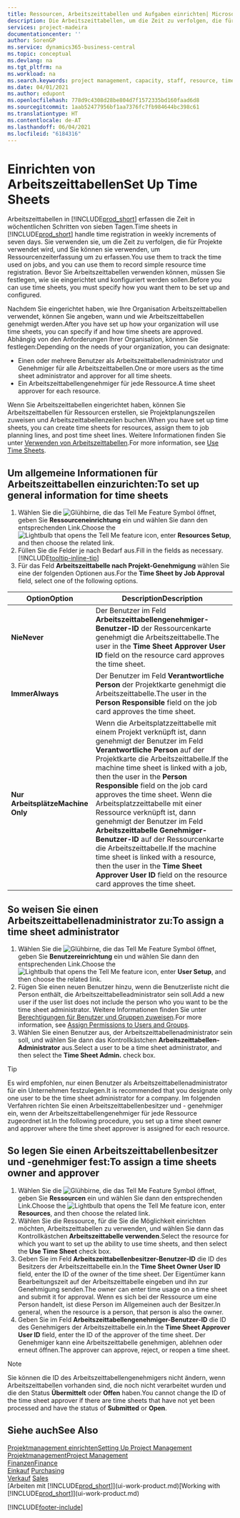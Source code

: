 ```yaml
---
title: Ressourcen, Arbeitszeittabellen und Aufgaben einrichten| Microsoft Docs
description: Die Arbeitszeittabellen, um die Zeit zu verfolgen, die für Projekte verwendet wurde und Ressourcen verwendet wurde und halfen Ihnen mit Projektmanagement, der Stellenbesetzung und der Kapazität
services: project-madeira
documentationcenter: ''
author: SorenGP
ms.service: dynamics365-business-central
ms.topic: conceptual
ms.devlang: na
ms.tgt_pltfrm: na
ms.workload: na
ms.search.keywords: project management, capacity, staff, resource, time sheet
ms.date: 04/01/2021
ms.author: edupont
ms.openlocfilehash: 778d9c4308d28be804d7f1572335bd160faad6d8
ms.sourcegitcommit: 1aab52477956bf1aa7376fc7fb984644bc398c61
ms.translationtype: HT
ms.contentlocale: de-AT
ms.lasthandoff: 06/04/2021
ms.locfileid: "6184316"
---
```

# <a name="set-up-time-sheets"></a><span data-ttu-id="eee44-103">Einrichten von Arbeitszeittabellen</span><span class="sxs-lookup"><span data-stu-id="eee44-103">Set Up Time Sheets</span></span>
<span data-ttu-id="eee44-104">Arbeitszeittabellen in [!INCLUDE[prod_short](includes/prod_short.md)] erfassen die Zeit in wöchentlichen Schritten von sieben Tagen.</span><span class="sxs-lookup"><span data-stu-id="eee44-104">Time sheets in [!INCLUDE[prod_short](includes/prod_short.md)] handle time registration in weekly increments of seven days.</span></span> <span data-ttu-id="eee44-105">Sie verwenden sie, um die Zeit zu verfolgen, die für Projekte verwendet wird, und Sie können sie verwenden, um Ressourcenzeiterfassung um zu erfassen.</span><span class="sxs-lookup"><span data-stu-id="eee44-105">You use them to track the time used on jobs, and you can use them to record simple resource time registration.</span></span> <span data-ttu-id="eee44-106">Bevor Sie Arbeitszeittabellen verwenden können, müssen Sie festlegen, wie sie eingerichtet und konfiguriert werden sollen.</span><span class="sxs-lookup"><span data-stu-id="eee44-106">Before you can use time sheets, you must specify how you want them to be set up and configured.</span></span>

<span data-ttu-id="eee44-107">Nachdem Sie eingerichtet haben, wie Ihre Organisation Arbeitszeittabellen verwendet, können Sie angeben, wann und wie Arbeitszeittabellen genehmigt werden.</span><span class="sxs-lookup"><span data-stu-id="eee44-107">After you have set up how your organization will use time sheets, you can specify if and how time sheets are approved.</span></span> <span data-ttu-id="eee44-108">Abhängig von den Anforderungen Ihrer Organisation, können Sie festlegen:</span><span class="sxs-lookup"><span data-stu-id="eee44-108">Depending on the needs of your organization, you can designate:</span></span>

* <span data-ttu-id="eee44-109">Einen oder mehrere Benutzer als Arbeitszeittabellenadministrator und Genehmiger für alle Arbeitszeittabellen.</span><span class="sxs-lookup"><span data-stu-id="eee44-109">One or more users as the time sheet administrator and approver for all time sheets.</span></span>
* <span data-ttu-id="eee44-110">Ein Arbeitszeittabellengenehmiger für jede Ressource.</span><span class="sxs-lookup"><span data-stu-id="eee44-110">A time sheet approver for each resource.</span></span>

<span data-ttu-id="eee44-111">Wenn Sie Arbeitszeittabellen eingerichtet haben, können Sie Arbeitszeittabellen für Ressourcen erstellen, sie Projektplanungszeilen zuweisen und Arbeitszeittabellenzeilen buchen.</span><span class="sxs-lookup"><span data-stu-id="eee44-111">When you have set up time sheets, you can create time sheets for resources, assign them to job planning lines, and post time sheet lines.</span></span> <span data-ttu-id="eee44-112">Weitere Informationen finden Sie unter [Verwenden von Arbeitszeittabellen](projects-how-use-time-sheets.md).</span><span class="sxs-lookup"><span data-stu-id="eee44-112">For more information, see [Use Time Sheets](projects-how-use-time-sheets.md).</span></span>

## <a name="to-set-up-general-information-for-time-sheets"></a><span data-ttu-id="eee44-113">Um allgemeine Informationen für Arbeitszeittabellen einzurichten:</span><span class="sxs-lookup"><span data-stu-id="eee44-113">To set up general information for time sheets</span></span>
1. <span data-ttu-id="eee44-114">Wählen Sie die ![Glühbirne, die das Tell Me Feature](media/ui-search/search_small.png "Tell Me-Funktion") Symbol öffnet, geben Sie **Ressourceneinrichtung** ein und wählen Sie dann den entsprechenden Link.</span><span class="sxs-lookup"><span data-stu-id="eee44-114">Choose the ![Lightbulb that opens the Tell Me feature](media/ui-search/search_small.png "Tell me what you want to do") icon, enter **Resources Setup**, and then choose the related link.</span></span>  
2. <span data-ttu-id="eee44-115">Füllen Sie die Felder je nach Bedarf aus.</span><span class="sxs-lookup"><span data-stu-id="eee44-115">Fill in the fields as necessary.</span></span> [!INCLUDE[tooltip-inline-tip](includes/tooltip-inline-tip_md.md)]
3. <span data-ttu-id="eee44-116">Für das Feld **Arbeitszeittabelle nach Projekt-Genehmigung** wählen Sie eine der folgenden Optionen aus.</span><span class="sxs-lookup"><span data-stu-id="eee44-116">For the **Time Sheet by Job Approval** field, select one of the following options.</span></span>

| <span data-ttu-id="eee44-117">Option</span><span class="sxs-lookup"><span data-stu-id="eee44-117">Option</span></span> | <span data-ttu-id="eee44-118">Description</span><span class="sxs-lookup"><span data-stu-id="eee44-118">Description</span></span> |
| --- | --- |
| <span data-ttu-id="eee44-119">**Nie**</span><span class="sxs-lookup"><span data-stu-id="eee44-119">**Never**</span></span> |<span data-ttu-id="eee44-120">Der Benutzer im Feld **Arbeitszeittabellengenehmiger-Benutzer-ID** der Ressourcenkarte genehmigt die Arbeitszeittabelle.</span><span class="sxs-lookup"><span data-stu-id="eee44-120">The user in the **Time Sheet Approver User ID** field on the resource card approves the time sheet.</span></span> |
| <span data-ttu-id="eee44-121">**Immer**</span><span class="sxs-lookup"><span data-stu-id="eee44-121">**Always**</span></span> |<span data-ttu-id="eee44-122">Der Benutzer im Feld **Verantwortliche Person** der Projektkarte genehmigt die Arbeitszeittabelle.</span><span class="sxs-lookup"><span data-stu-id="eee44-122">The user in the **Person Responsible** field on the job card approves the time sheet.</span></span> |
| <span data-ttu-id="eee44-123">**Nur Arbeitsplätze**</span><span class="sxs-lookup"><span data-stu-id="eee44-123">**Machine Only**</span></span> |<span data-ttu-id="eee44-124">Wenn die Arbeitsplatzzeittabelle mit einem Projekt verknüpft ist, dann genehmigt der Benutzer im Feld **Verantwortliche Person** auf der Projektkarte die Arbeitszeittabelle.</span><span class="sxs-lookup"><span data-stu-id="eee44-124">If the machine time sheet is linked with a job, then the user in the **Person Responsible** field on the job card approves the time sheet.</span></span> <span data-ttu-id="eee44-125">Wenn die Arbeitsplatzzeittabelle mit einer Ressource verknüpft ist, dann genehmigt der Benutzer im Feld **Arbeitszeittabelle Genehmiger-Benutzer-ID** auf der Ressourcenkarte die Arbeitszeittabelle.</span><span class="sxs-lookup"><span data-stu-id="eee44-125">If the machine time sheet is linked with a resource, then the user in the **Time Sheet Approver User ID** field on the resource card approves the time sheet.</span></span> |

## <a name="to-assign-a-time-sheet-administrator"></a><span data-ttu-id="eee44-126">So weisen Sie einen Arbeitszeittabellenadministrator zu:</span><span class="sxs-lookup"><span data-stu-id="eee44-126">To assign a time sheet administrator</span></span>
1. <span data-ttu-id="eee44-127">Wählen Sie die ![Glühbirne, die das Tell Me Feature](media/ui-search/search_small.png "Tell Me-Funktion") Symbol öffnet, geben Sie **Benutzereinrichtung** ein und wählen Sie dann den entsprechenden Link.</span><span class="sxs-lookup"><span data-stu-id="eee44-127">Choose the ![Lightbulb that opens the Tell Me feature](media/ui-search/search_small.png "Tell me what you want to do") icon, enter **User Setup**, and then choose the related link.</span></span>  
2. <span data-ttu-id="eee44-128">Fügen Sie einen neuen Benutzer hinzu, wenn die Benutzerliste nicht die Person enthält, die Arbeitszeittabelleadministrator sein soll.</span><span class="sxs-lookup"><span data-stu-id="eee44-128">Add a new user if the user list does not include the person who you want to be the time sheet administrator.</span></span> <span data-ttu-id="eee44-129">Weitere Informationen finden Sie unter [Berechtigungen für Benutzer und Gruppen zuweisen](ui-define-granular-permissions.md).</span><span class="sxs-lookup"><span data-stu-id="eee44-129">For more information, see [Assign Permissions to Users and Groups](ui-define-granular-permissions.md).</span></span>
3. <span data-ttu-id="eee44-130">Wählen Sie einen Benutzer aus, der Arbeitszeittabellenadministrator sein soll, und wählen Sie dann das Kontrollkästchen **Arbeitszeittabellen-Administrator** aus.</span><span class="sxs-lookup"><span data-stu-id="eee44-130">Select a user to be a time sheet administrator, and then select the **Time Sheet Admin.** check box.</span></span>  

> [!TIP]  
>   <span data-ttu-id="eee44-131">Es wird empfohlen, nur einen Benutzer als Arbeitszeittabellenadministrator für ein Unternehmen festzulegen.</span><span class="sxs-lookup"><span data-stu-id="eee44-131">It is recommended that you designate only one user to be the time sheet administrator for a company.</span></span> <span data-ttu-id="eee44-132">Im folgenden Verfahren richten Sie einen Arbeitszeittabellenbesitzer und - genehmiger ein, wenn der Arbeitszeittabellengenehmiger für jede Ressource zugeordnet ist.</span><span class="sxs-lookup"><span data-stu-id="eee44-132">In the following procedure, you set up a time sheet owner and approver where the time sheet approver is assigned for each resource.</span></span>  

## <a name="to-assign-a-time-sheets-owner-and-approver"></a><span data-ttu-id="eee44-133">So legen Sie einen Arbeitszeittabellenbesitzer und -genehmiger fest:</span><span class="sxs-lookup"><span data-stu-id="eee44-133">To assign a time sheets owner and approver</span></span>
1. <span data-ttu-id="eee44-134">Wählen Sie die ![Glühbirne, die das Tell Me Feature](media/ui-search/search_small.png "Tell Me-Funktion") Symbol öffnet, geben Sie **Ressourcen** ein und wählen Sie dann den entsprechenden Link.</span><span class="sxs-lookup"><span data-stu-id="eee44-134">Choose the ![Lightbulb that opens the Tell Me feature](media/ui-search/search_small.png "Tell me what you want to do") icon, enter **Resources**, and then choose the related link.</span></span>
2. <span data-ttu-id="eee44-135">Wählen Sie die Ressource, für die Sie die Möglichkeit einrichten möchten, Arbeitszeittabellen zu verwenden, und wählen Sie dann das Kontrollkästchen **Arbeitszeittabelle verwenden**.</span><span class="sxs-lookup"><span data-stu-id="eee44-135">Select the resource for which you want to set up the ability to use time sheets, and then select the **Use Time Sheet** check box.</span></span>  
3. <span data-ttu-id="eee44-136">Geben Sie im Feld **Arbeitszeittabellenbesitzer-Benutzer-ID** die ID des Besitzers der Arbeitszeittabelle ein.</span><span class="sxs-lookup"><span data-stu-id="eee44-136">In the **Time Sheet Owner User ID** field, enter the ID of the owner of the time sheet.</span></span> <span data-ttu-id="eee44-137">Der Eigentümer kann Bearbeitungszeit auf der Arbeitszeittabelle eingeben und ihn zur Genehmigung senden.</span><span class="sxs-lookup"><span data-stu-id="eee44-137">The owner can enter time usage on a time sheet and submit it for approval.</span></span> <span data-ttu-id="eee44-138">Wenn es sich bei der Ressource um eine Person handelt, ist diese Person im Allgemeinen auch der Besitzer.</span><span class="sxs-lookup"><span data-stu-id="eee44-138">In general, when the resource is a person, that person is also the owner.</span></span>  
4. <span data-ttu-id="eee44-139">Geben Sie im Feld **Arbeitszeittabellengenehmiger-Benutzer-ID** die ID des Genehmigers der Arbeitszeittabelle ein.</span><span class="sxs-lookup"><span data-stu-id="eee44-139">In the **Time Sheet Approver User ID** field, enter the ID of the approver of the time sheet.</span></span> <span data-ttu-id="eee44-140">Der Genehmiger kann eine Arbeitszeittabelle genehmigen, ablehnen oder erneut öffnen.</span><span class="sxs-lookup"><span data-stu-id="eee44-140">The approver can approve, reject, or reopen a time sheet.</span></span>  

> [!NOTE]  
>   <span data-ttu-id="eee44-141">Sie können die ID des Arbeitszeittabellengenehmigers nicht ändern, wenn Arbeitszeittabellen vorhanden sind, die noch nicht verarbeitet wurden und die den Status **Übermittelt** oder **Offen** haben.</span><span class="sxs-lookup"><span data-stu-id="eee44-141">You cannot change the ID of the time sheet approver if there are time sheets that have not yet been processed and have the status of **Submitted** or **Open**.</span></span>

## <a name="see-also"></a><span data-ttu-id="eee44-142">Siehe auch</span><span class="sxs-lookup"><span data-stu-id="eee44-142">See Also</span></span>
[<span data-ttu-id="eee44-143">Projektmanagement einrichten</span><span class="sxs-lookup"><span data-stu-id="eee44-143">Setting Up Project Management</span></span>](projects-setup-projects.md)  
[<span data-ttu-id="eee44-144">Projektmanagement</span><span class="sxs-lookup"><span data-stu-id="eee44-144">Project Management</span></span>](projects-manage-projects.md)  
[<span data-ttu-id="eee44-145">Finanzen</span><span class="sxs-lookup"><span data-stu-id="eee44-145">Finance</span></span>](finance.md)  
<span data-ttu-id="eee44-146">[Einkauf](purchasing-manage-purchasing.md)       </span><span class="sxs-lookup"><span data-stu-id="eee44-146">[Purchasing](purchasing-manage-purchasing.md)       </span></span>  
<span data-ttu-id="eee44-147">[Verkauf](sales-manage-sales.md)    </span><span class="sxs-lookup"><span data-stu-id="eee44-147">[Sales](sales-manage-sales.md)    </span></span>  
<span data-ttu-id="eee44-148">[Arbeiten mit [!INCLUDE[prod_short](includes/prod_short.md)]](ui-work-product.md)</span><span class="sxs-lookup"><span data-stu-id="eee44-148">[Working with [!INCLUDE[prod_short](includes/prod_short.md)]](ui-work-product.md)</span></span>  


[!INCLUDE[footer-include](includes/footer-banner.md)]